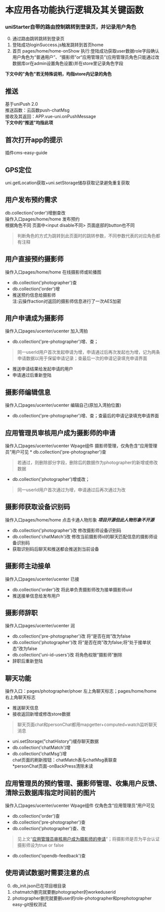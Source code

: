 # 本应用各功能执行逻辑及其关键函数  

### uniStarter自带的路由控制跳转到登录页，并记录用户角色
0. 通过路由跳转跳转到登录页
1. 登陆成功loginSuccess.js触发跳转到首页home
2. 首页 pages/home/home-onShow 执行:登陆成功获取user数据role字段确认用户角色为“普通用户”、“摄影师”or“应用管理员”(应用管理员角色只能通过改数据库or在admin设置角色设置)并在store里记录角色字段  

**下文中的"角色"若无特殊说明，均指store内记录的角色**  

## 推送
基于uniPush 2.0  
推送函数：云函数push-chatMsg  
接收及其返回：APP.vue-uni.onPushMessage  
**下文中的“推送”均指此项**
## 首次打开app的提示
插件cms-easy-guide
## GPS定位
uni.getLocation获取+uni.setStorage储存获取记录避免重复获取
## 用户发布预约需求
db.collection('order')增删查改  
操作入口pages/home/home 发布预约  
根据角色不同 页面中<input disable不同> 页面底部的button也不同  
>判断角色的方式为跳转到此页面时的跳转参数，不同参数代表的对应角色都有注释

## 用户直接预约摄影师
操作入口pages/home/home 在线摄影师或轮播图 
* db.collection('photographer')查  
* db.collection('order')增  
* 推送预约信息给摄影师  
注:云操作action对返回的摄影师信息进行了一次AES加密

## 用户申请成为摄影师
操作入口pages/ucenter/ucenter 加入湾拍 
* db.collection('pre-photographer')增、查；
>同一userId用户首次发起申请为增，申请通过后再次发起也为增，记为两条申请数据以用于保留申请记录；查最后一次的申请记录填充申请界面  

* 推送申请结果给发起申请的用户  
* 申请通过后重新登陆  

## 摄影师编辑信息
操作入口pages/ucenter/ucenter 编辑自己(原加入湾拍位置)

* db.collection('pre-photographer')增、查；查最后的申请记录填充申请界面  

<h2 id="1">应用管理员审核用户成为摄影师的申请</h2>
操作入口pages/ucenter/ucenter Wpage组件 摄影师管理，仅角色含“应用管理员”用户可见  
* db.collection('pre-photographer')查  

>若通过，则删除部分字段，删除后的数据作为photographer的新增或修改数据  

* db.collection('photographer')增或改；
>同一userId用户首次通过为增，申请通过后再次通过为改  


## 摄影师获取设备识别码
操作入口pages/home/home 点击卡通人物形象 ***项目开源但此人物形象不开源***  
* db.collection('photographer')改 修改摄影师设备识别码  
* db.collection('chatMatch')改 修改当前摄影师id的聊天匹配信息的摄影师设备识别码  
* 获取识别码后聊天和推送都会推送到当前设备  

## 摄影师主动接单
操作入口pages/ucenter/ucenter 已接
* db.collection('order')改 将此单负责摄影师改为接单摄影师uid  
* 推送接单信息给发布用户  

## 摄影师辞职
操作入口pages/ucenter/ucenter 润 
* db.collection('pre-photographer')改 将“是否在岗”改为false  
* db.collection('photographer')改 将“是否在岗”改为false;将“处于接单状态”改为false  
* db.collection('uni-id-users')改 将角色权限“摄影师”删除  
* 辞职后重新登陆  
 
## 聊天功能
操作入口：pages/photographer/phoer 左上角聊天标志；pages/home/home右上角聊天标志  
* 推送聊天信息  
* 接收返回新增或修改store数据  
>聊天页面chat和personChat都用mapgetter+computed+watch监听聊天消息  

* uni.setStorage("chatHistory")缓存聊天数据  
* db.collection('chatMatch')增  
* db.collection('chatMsg')增  
chat页面的刷新按钮：chatMatch表与chatMsg表联查  
*personChat页面-onBackPress清除未读  

## 应用管理员的预约管理、摄影师管理、收集用户反馈、清除云数据库指定时间前的图片
操作入口pages/ucenter/ucenter Wpage组件 仅角色含“应用管理员”用户可见
* db.collection('order')查
* db.collection('pre-photographer')查
* db.collection('photographer')查、改  
>见上文“[应用管理员审核用户成为摄影师的申请](#1)”；将摄影师是否为平台认证摄影师设为true or false
* db.collection('opendb-feedback')查


## 使用调试数据时需要注意的点  
0. db_init.json已在项目根目录
1. chatmatch删完就要删photographer的workeduserid
2. photographer删完就要删user的role-photographer和prephotographer  
easy-git授权测试